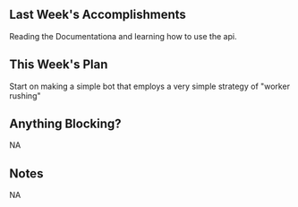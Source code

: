 ## Last Week's Accomplishments

Reading the Documentationa and learning how to use the api.


## This Week's Plan

Start on making a simple bot that employs a very simple strategy of "worker rushing"


## Anything Blocking?

NA

## Notes

NA
